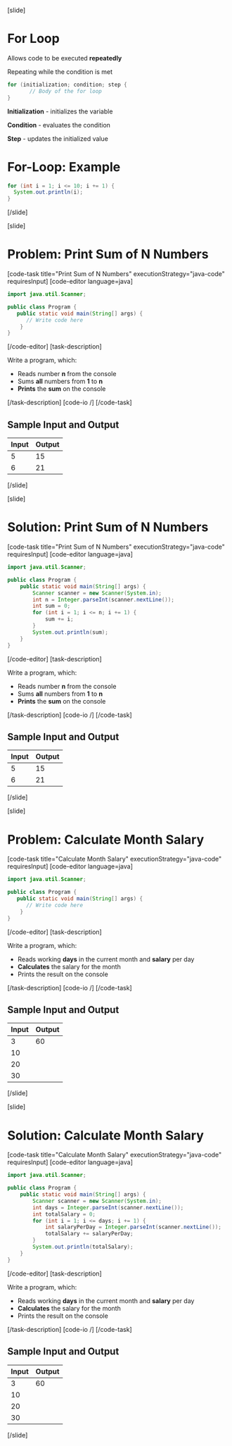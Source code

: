 [slide]
# For Loop
Allows code to be executed **repeatedly**

Repeating while the condition is met

```java
for (initialization; condition; step {
       // Body of the for loop
}
```
**Initialization** - initializes the variable

**Condition** - evaluates the condition

**Step** - updates the initialized value

# For-Loop: Example

```java
for (int i = 1; i <= 10; i += 1) {
  System.out.println(i);
}
```
[/slide]

[slide]
# Problem: Print Sum of N Numbers
[code-task title="Print Sum of N Numbers" executionStrategy="java-code" requiresInput]
[code-editor language=java]
```java
import java.util.Scanner;

public class Program {
   public static void main(String[] args) {
      // Write code here
    }
}
```
[/code-editor]
[task-description]

Write a program, which:
* Reads number **n** from the console
* Sums **all** numbers from **1** to **n**
* **Prints** the **sum** on the console

[/task-description]
[code-io /]
[/code-task]

## Sample Input and Output
|Input|Output|
|-----|------|
|5|15|
|6|21|

[/slide]

[slide]
# Solution: Print Sum of N Numbers
[code-task title="Print Sum of N Numbers" executionStrategy="java-code" requiresInput]
[code-editor language=java]
```java
import java.util.Scanner;

public class Program {
    public static void main(String[] args) {
        Scanner scanner = new Scanner(System.in);
        int n = Integer.parseInt(scanner.nextLine());
        int sum = 0;
        for (int i = 1; i <= n; i += 1) {
            sum += i;
        }
        System.out.println(sum);
    }
}
```
[/code-editor]
[task-description]

Write a program, which:
* Reads number **n** from the console
* Sums **all** numbers from **1** to **n**
* **Prints** the **sum** on the console

[/task-description]
[code-io /]
[/code-task]

## Sample Input and Output
|Input|Output|
|-----|------|
|5|15|
|6|21|

[/slide]

[slide]
# Problem: Calculate Month Salary
[code-task title="Calculate Month Salary" executionStrategy="java-code" requiresInput]
[code-editor language=java]
```java
import java.util.Scanner;

public class Program {
   public static void main(String[] args) {
      // Write code here
    }
}
```
[/code-editor]
[task-description]

Write a program, which:
* Reads working **days** in the current month and **salary** per day
* **Calculates** the salary for the month
* Prints the result on the console

[/task-description]
[code-io /]
[/code-task]

## Sample Input and Output
|Input|Output|
|-----|------|
|3|60|
|10||
|20||
|30||

[/slide]

[slide]
# Solution: Calculate Month Salary
[code-task title="Calculate Month Salary" executionStrategy="java-code" requiresInput]
[code-editor language=java]
```java
import java.util.Scanner;

public class Program {
    public static void main(String[] args) {
        Scanner scanner = new Scanner(System.in);
        int days = Integer.parseInt(scanner.nextLine());
        int totalSalary = 0;
        for (int i = 1; i <= days; i += 1) {
            int salaryPerDay = Integer.parseInt(scanner.nextLine());
            totalSalary += salaryPerDay;
        }
        System.out.println(totalSalary);
    }
}
```
[/code-editor]
[task-description]

Write a program, which:
* Reads working **days** in the current month and **salary** per day
* **Calculates** the salary for the month
* Prints the result on the console


[/task-description]
[code-io /]
[/code-task]

## Sample Input and Output
|Input|Output|
|-----|------|
|3|60|
|10||
|20||
|30||

[/slide]